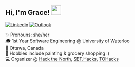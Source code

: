 ## Hi, I'm Grace!  <img src="https://raw.githubusercontent.com/MartinHeinz/MartinHeinz/master/wave.gif" width="30px">

[![Linkedin](https://img.shields.io/badge/-gracewgao-222222?style=flat-square&logo=Linkedin&logoColor=white&link=https://www.linkedin.com/in/gracewgao/)](https://www.linkedin.com/in/gracewgao/)
[![Outlook](https://img.shields.io/badge/-ggaoww@gmail.com-222222?style=flat&logo=Gmail&logoColor=white&link=mailto:ggaoww@gmail.com)](mailto:ggaoww@gmail.com)

✨ Pronouns: she/her <br />
🎓 1st Year Software Engineering @ University of Waterloo <br />
📍 Ottawa, Canada <br />
🎨 Hobbies include painting & grocery shopping :) <br />
💻 Organizer @ [Hack the North](https://hackthenorth.com/), [SET.Hacks](https://sethacks.ca/), [TOHacks](https://www.tohacks.ca/) <br />

<!--
**gracewgao/gracewgao** is a ✨ _special_ ✨ repository because its `README.md` (this file) appears on your GitHub profile.

Here are some ideas to get you started:

- 🔭 I’m currently working on ...
- 👯 I’m looking to collaborate on ...
- 🤔 I’m looking for help with ...
-->
